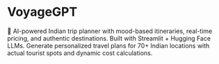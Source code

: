 # VoyageGPT
🤖 AI-powered Indian trip planner with mood-based itineraries, real-time pricing, and authentic destinations. Built with Streamlit + Hugging Face LLMs. Generate personalized travel plans for 70+ Indian locations with actual tourist spots and dynamic cost calculations.

